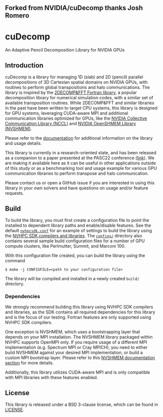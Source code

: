 ## Forked from NVIDIA/cuDecomp thanks Josh Romero

# cuDecomp

An Adaptive Pencil Decomposition Library for NVIDIA GPUs

## Introduction

cuDecomp is a library for managing 1D (slab) and 2D (pencil) parallel decompositions of 3D Cartesian spatial domains on NVIDIA GPUs, with routines to perform global transpositions and halo communications. The library is inspired by the [2DECOMP&FFT Fortran library](https://github.com/xcompact3d/2decomp-fft), a popular decomposition library for numerical simulation codes, with a similar set of available transposition routines. While 2DECOMP&FFT and similar libraries in the past have been written to target CPU systems, this library is designed for GPU systems, leveraging CUDA-aware MPI and additional communication libraries optimized for GPUs, like the [NVIDIA Collective Communication Library (NCCL)](https://github.com/NVIDIA/nccl) and [NVIDIA OpenSHMEM Library (NVSHMEM)](https://developer.nvidia.com/nvshmem).

Please refer to the [documentation](https://nvidia.github.io/cuDecomp/) for additional information on the library and usage details.

This library is currently in a research-oriented state, and has been released as a companion to a paper presented at the PASC22 conference ([link](https://dl.acm.org/doi/10.1145/3539781.3539797)). We are making it available here as it can be useful in other applications outside of this study or as a benchmarking tool and usage example for various GPU communication libraries to perform transpose and halo communication.

Please contact us or open a GitHub issue if you are interested in using this library in your own solvers and have questions on usage and/or feature requests.

## Build

To build the library, you must first create a configuration file to point the installed to dependent library paths and enable/disable features.
 See the default [`nvhpcsdk.conf`](configs/nvhpcsdk.conf) for an example of settings to build the library using the [NVHPC SDK compilers and libraries](https://developer.nvidia.com/hpc-sdk).
The [`configs/`](configs) directory also contains several sample build configuration files for a number of GPU compute clusters, like Perlmutter, Summit, and Marconi 100.

With this configuration file created, you can build the library using the command

```shell
$ make -j CONFIGFILE=<path to your configuration file>
```

The library will be compiled and installed in a newly created `build/` directory.

### Dependencies
We strongly recommend building this library using NVHPC SDK compilers and libraries, as the SDK contains all required dependencies for this library and is the focus of our testing. Fortran features are only supported using NVHPC SDK compilers.

One exception is NVSHMEM, which uses a bootstrapping layer that depends on your MPI installation. The NVSHMEM library packaged within NVHPC
supports OpenMPI only. If you require usage of a different MPI implementation (e.g. Spectrum MPI or Cray MPICH), you need to either build
NVSHMEM against your desired MPI implementation, or build a custom MPI bootstrap layer. Please refer to this [NVSHMEM documentation section](https://docs.nvidia.com/hpc-sdk/nvshmem/install-guide/index.html#use-nvshmem-mpi) for more details.

Additionally, this library utilizes CUDA-aware MPI and is only compatible with MPI libraries with these features enabled.

## License
This library is released under a BSD 3-clause license, which can be found in [LICENSE](license).

